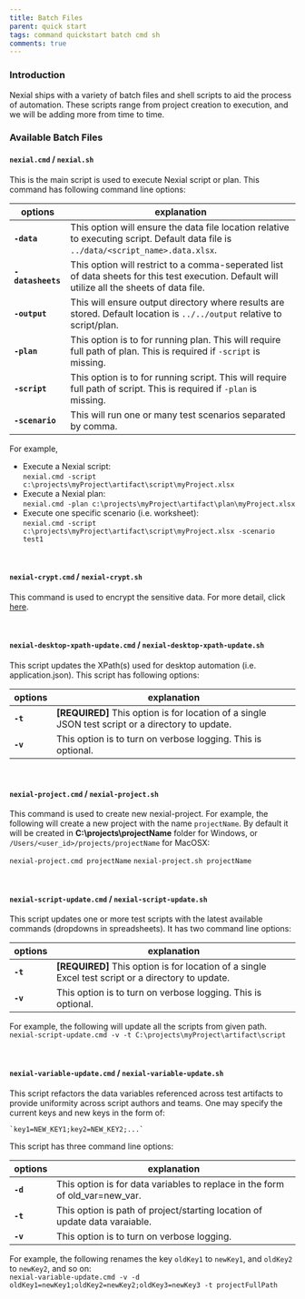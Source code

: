 ```yaml
---
title: Batch Files
parent: quick start
tags: command quickstart batch cmd sh
comments: true
---
```



### Introduction
Nexial ships with a variety of batch files and shell scripts to aid the process of automation.  These scripts range
from project creation to execution, and we will be adding more from time to time.


### Available Batch Files

#### **`nexial.cmd` / `nexial.sh`**
This is the main script is used to execute Nexial script or plan.  This command has following command line options:

| options           | explanation |
| ----------------- | ----------- |
| **`-data`**       | This option will ensure the data file location relative to executing script. Default data file is `../data/<script_name>.data.xlsx`.| 
| **`-datasheets`** | This option will restrict to a comma-seperated list of data sheets for this test execution. Default will utilize all the sheets of data file.|
| **`-output`**     | This will ensure output directory where results are stored. Default location is `../../output` relative to script/plan.|
| **`-plan`**       | This option is to for running plan. This will require full path of plan. This is required if `-script` is missing.|
| **`-script`**     | This option is to for running script. This will require full path of script. This is required if `-plan` is missing.|
| **`-scenario`**   | This will run one or many test scenarios separated by comma.|

For example,<br/>
- Execute a Nexial script:<br/>
  `nexial.cmd -script c:\projects\myProject\artifact\script\myProject.xlsx`
- Execute a Nexial plan:<br/>
  `nexial.cmd -plan c:\projects\myProject\artifact\plan\myProject.xlsx`
- Execute one specific scenario (i.e. worksheet):<br/>
  `nexial.cmd -script c:\projects\myProject\artifact\script\myProject.xlsx -scenario test1` 

<br/>

#### **`nexial-crypt.cmd` / `nexial-crypt.sh`**
This command is used to encrypt the sensitive data. For more detail, click [here](../tipsandtricks/NexialCrypt.html).

<br/>

#### **`nexial-desktop-xpath-update.cmd` / `nexial-desktop-xpath-update.sh`**
This script updates the XPath(s) used for desktop automation (i.e. application.json).  This script has 
following options:

| options  | explanation |
| -------- | ----------- |
| **`-t`** | **[REQUIRED]** This option is for location of a single JSON test script or a directory to update.|
| **`-v`** | This option is to turn on verbose logging. This is optional.|

<br/>

#### **`nexial-project.cmd` / `nexial-project.sh`**
This command is used to create new nexial-project. For example, the following will create a new project with the name 
`projectName`.  By default it will be created in **C:\projects\projectName** folder for Windows, or 
`/Users/<user_id>/projects/projectName` for MacOSX:

`nexial-project.cmd projectName` 
`nexial-project.sh projectName` 

<br/>

#### **`nexial-script-update.cmd` / `nexial-script-update.sh`**
This script updates one or more test scripts with the latest available commands (dropdowns in spreadsheets). It has 
two command line options:<br/>

| options  | explanation |
| -------- | ----------- |
| **`-t`** | **[REQUIRED]** This option is for location of a single Excel test script or a directory to update.|
| **`-v`** | This option is to turn on verbose logging. This is optional.|

For example, the following will update all the scripts from given path.<br/>
`nexial-script-update.cmd -v -t C:\projects\myProject\artifact\script` 

<br/>

#### **`nexial-variable-update.cmd` / `nexial-variable-update.sh`**
This script refactors the data variables referenced across test artifacts to provide uniformity across script authors 
and teams.  One may specify the current keys and new keys in the form of:

	`key1=NEW_KEY1;key2=NEW_KEY2;...`
 
This script has three command line options:<br/> 

| options  | explanation |
| -------- | ----------- |
| **`-d`** | This option is for data variables to replace in the form of old_var=new_var. |
| **`-t`** | This option is path of project/starting location of update data varaiable. |
| **`-v`** | This option is to turn on verbose logging. |

For example, the following renames the key `oldKey1` to `newKey1`, and `oldKey2` to `newKey2`, and so on:<br/>
`nexial-variable-update.cmd -v -d oldKey1=newKey1;oldKey2=newKey2;oldKey3=newKey3 -t projectFullPath` 
    
